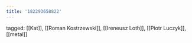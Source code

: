 ```yaml
---
title: '182293658822'
---
```

tagged: [[Kat]], [[Roman Kostrzewski]], [[Ireneusz Loth]], [[Piotr Luczyk]], [[metal]]
<iframe frameborder="0" height="1" id="ga_target" scrolling="no" style="background-color:transparent; overflow:hidden; position:absolute; top:0; left:0; z-index:9999;" width="1"></iframe>